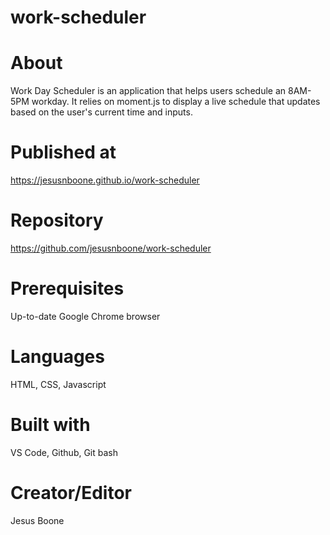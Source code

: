 # work-scheduler

# About
Work Day Scheduler is an application that helps users schedule an 8AM-5PM workday.
It relies on moment.js to display a live schedule that updates based on the user's current time and inputs.

# Published at
https://jesusnboone.github.io/work-scheduler

# Repository
https://github.com/jesusnboone/work-scheduler

# Prerequisites
Up-to-date Google Chrome browser

# Languages
HTML, CSS, Javascript

# Built with
VS Code, Github, Git bash

# Creator/Editor
Jesus Boone
